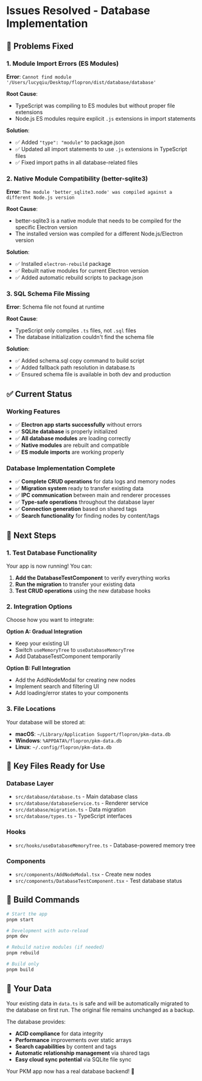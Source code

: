 # Issues Resolved - Database Implementation

## 🔧 Problems Fixed

### 1. Module Import Errors (ES Modules)

**Error**: `Cannot find module '/Users/lucyqiu/Desktop/flopron/dist/database/database'`

**Root Cause**:

- TypeScript was compiling to ES modules but without proper file extensions
- Node.js ES modules require explicit `.js` extensions in import statements

**Solution**:

- ✅ Added `"type": "module"` to package.json
- ✅ Updated all import statements to use `.js` extensions in TypeScript files
- ✅ Fixed import paths in all database-related files

### 2. Native Module Compatibility (better-sqlite3)

**Error**: `The module 'better_sqlite3.node' was compiled against a different Node.js version`

**Root Cause**:

- better-sqlite3 is a native module that needs to be compiled for the specific Electron version
- The installed version was compiled for a different Node.js/Electron version

**Solution**:

- ✅ Installed `electron-rebuild` package
- ✅ Rebuilt native modules for current Electron version
- ✅ Added automatic rebuild scripts to package.json

### 3. SQL Schema File Missing

**Error**: Schema file not found at runtime

**Root Cause**:

- TypeScript only compiles `.ts` files, not `.sql` files
- The database initialization couldn't find the schema file

**Solution**:

- ✅ Added schema.sql copy command to build script
- ✅ Added fallback path resolution in database.ts
- ✅ Ensured schema file is available in both dev and production

## ✅ Current Status

### Working Features

- ✅ **Electron app starts successfully** without errors
- ✅ **SQLite database** is properly initialized
- ✅ **All database modules** are loading correctly
- ✅ **Native modules** are rebuilt and compatible
- ✅ **ES module imports** are working properly

### Database Implementation Complete

- ✅ **Complete CRUD operations** for data logs and memory nodes
- ✅ **Migration system** ready to transfer existing data
- ✅ **IPC communication** between main and renderer processes
- ✅ **Type-safe operations** throughout the database layer
- ✅ **Connection generation** based on shared tags
- ✅ **Search functionality** for finding nodes by content/tags

## 🚀 Next Steps

### 1. Test Database Functionality

Your app is now running! You can:

1. **Add the DatabaseTestComponent** to verify everything works
2. **Run the migration** to transfer your existing data
3. **Test CRUD operations** using the new database hooks

### 2. Integration Options

Choose how you want to integrate:

**Option A: Gradual Integration**

- Keep your existing UI
- Switch `useMemoryTree` to `useDatabaseMemoryTree`
- Add DatabaseTestComponent temporarily

**Option B: Full Integration**

- Add the AddNodeModal for creating new nodes
- Implement search and filtering UI
- Add loading/error states to your components

### 3. File Locations

Your database will be stored at:

- **macOS**: `~/Library/Application Support/flopron/pkm-data.db`
- **Windows**: `%APPDATA%/flopron/pkm-data.db`
- **Linux**: `~/.config/flopron/pkm-data.db`

## 🎯 Key Files Ready for Use

### Database Layer

- `src/database/database.ts` - Main database class
- `src/database/databaseService.ts` - Renderer service
- `src/database/migration.ts` - Data migration
- `src/database/types.ts` - TypeScript interfaces

### Hooks

- `src/hooks/useDatabaseMemoryTree.ts` - Database-powered memory tree

### Components

- `src/components/AddNodeModal.tsx` - Create new nodes
- `src/components/DatabaseTestComponent.tsx` - Test database status

## 🔧 Build Commands

```bash
# Start the app
pnpm start

# Development with auto-reload
pnpm dev

# Rebuild native modules (if needed)
pnpm rebuild

# Build only
pnpm build
```

## 💾 Your Data

Your existing data in `data.ts` is safe and will be automatically migrated to the database on first run. The original file remains unchanged as a backup.

The database provides:

- **ACID compliance** for data integrity
- **Performance** improvements over static arrays
- **Search capabilities** by content and tags
- **Automatic relationship management** via shared tags
- **Easy cloud sync potential** via SQLite file sync

Your PKM app now has a real database backend! 🎉

